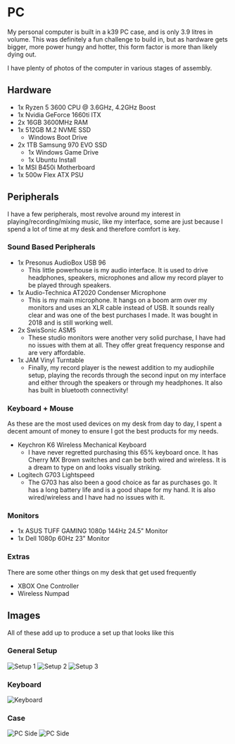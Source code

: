 # PC

My personal computer is built in a k39 PC case, and is only 3.9 litres in volume. This was definitely a fun challenge to
build in, but as hardware gets bigger, more power hungy and hotter, this form factor is more than likely dying out.

I have plenty of photos of the computer in various stages of assembly.

## Hardware

- 1x Ryzen 5 3600 CPU @ 3.6GHz, 4.2GHz Boost
- 1x Nvidia GeForce 1660ti ITX
- 2x 16GB 3600MHz RAM
- 1x 512GB M.2 NVME SSD
    - Windows Boot Drive
- 2x 1TB Samsung 970 EVO SSD
    - 1x Windows Game Drive
    - 1x Ubuntu Install
- 1x MSI B450i Motherboard
- 1x 500w Flex ATX PSU

## Peripherals

I have a few peripherals, most revolve around my interest in playing/recording/mixing music, like my interface, some are
just because I spend a lot of time at my desk and therefore comfort is key.

### Sound Based Peripherals

- 1x Presonus AudioBox USB 96
    - This little powerhouse is my audio interface. It is used to drive headphones, speakers, microphones and allow my record
    player to be played through speakers.
- 1x Audio-Technica AT2020 Condenser Microphone
    - This is my main microphone. It hangs on a boom arm over my monitors and uses an XLR cable instead of USB. It sounds
    really clear and was one of the best purchases I made. It was bought in 2018 and is still working well.
- 2x SwisSonic ASM5
    - These studio monitors were another very solid purchase, I have had no issues with them at all. They offer great frequency
    response and are very affordable.
- 1x JAM Vinyl Turntable
    - Finally, my record player is the newest addition to my audiophile setup, playing the records through the second input
    on my interface and either through the speakers or through my headphones. It also has built in bluetooth connectivity!

### Keyboard + Mouse

As these are the most used devices on my desk from day to day, I spent a decent amount of money to ensure I got the best
products for my needs.

- Keychron K6 Wireless Mechanical Keyboard
    - I have never regretted purchasing this 65% keyboard once. It has Cherry MX Brown switches and can be both wired and
    wireless. It is a dream to type on and looks visually striking.
- Logitech G703 Lightspeed
    - The G703 has also been a good choice as far as purchases go. It has a long battery life and is a good shape for my
    hand. It is also wired/wireless and I have had no issues with it.

### Monitors

- 1x ASUS TUFF GAMING 1080p 144Hz 24.5" Monitor
- 1x Dell 1080p 60Hz 23" Monitor

### Extras

There are some other things on my desk that get used frequently

- XBOX One Controller
- Wireless Numpad

## Images

All of these add up to produce a set up that looks like this

### General Setup

![Setup 1](https://cdn.discordapp.com/attachments/769404248378048512/861446531353935872/20210531_202929.jpg)
![Setup 2](https://cdn.discordapp.com/attachments/769404248378048512/861446530909077514/20210630_233136.jpg)
![Setup 3](https://cdn.discordapp.com/attachments/769404248378048512/861446530367225866/20210701_013044.jpg)

### Keyboard

![Keyboard](https://i.dbyte.xyz/2021-07-NO.jpg)

### Case

![PC Side](https://i.dbyte.xyz/2021-07-i1.jpg)
![PC Side](https://i.dbyte.xyz/2021-07-cl.jpg)
